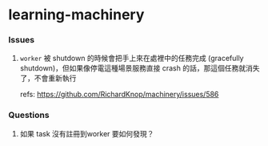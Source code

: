 # learning-machinery

### Issues

1. `worker` 被 shutdown 的時候會把手上來在處裡中的任務完成 (gracefully shutdown)，但如果像停電這種場景服務直接 crash 的話，那這個任務就消失了，不會重新執行

   refs: https://github.com/RichardKnop/machinery/issues/586

### Questions

1. 如果 task 沒有註冊到worker 要如何發現？